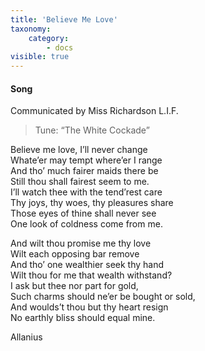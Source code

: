 ```yaml
---
title: 'Believe Me Love'
taxonomy:
    category:
        - docs
visible: true
---
```


#### Song

<div class="author">Communicated by Miss Richardson L.I.F.</div>

> Tune: “The White Cockade”

Believe me love, I’ll never change  
Whate’er may tempt where’er I range  
And tho’ much fairer maids there be  
Still thou shall fairest seem to me.  
I’ll watch thee with the tend’rest care  
Thy joys, thy woes, thy pleasures share  
Those eyes of thine shall never see  
One look of coldness come from me.

And wilt thou promise me thy love  
Wilt each opposing bar remove  
And tho’ one wealthier seek thy hand  
Wilt thou for me that wealth withstand?  
I ask but thee nor part for gold,  
Such charms should ne’er be bought or sold,  
And woulds’t thou but thy heart resign  
No earthly bliss should equal mine.

Allanius
